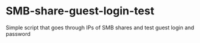 # SMB-share-guest-login-test
Simple script that goes through IPs of SMB shares and test guest login and password 
